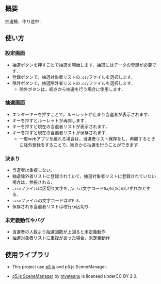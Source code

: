 ## 概要
抽選機．作り途中．

## 使い方
### 設定画面
- 抽選ボタンを押すことで抽選を開始します．抽選にはデータの登録が必要です．
- 登録ボタンで，抽選対象者リストの`.csv`ファイルを選択します．
- 除外ボタンで，抽選除外者リストの`.csv`ファイルを選択します．
  - 除外ボタンは，続きから抽選を行う場合に使用します．

### 抽選画面
- エンターキーを押すことで，ルーレットが止まり当選者が表示されます．
- キーを押すとルーレットが再開します．
- キーを押すと現在の当選者リストが表示されます．
- キーを押すと現在の当選者リストが保存されます．
  - 一度webアプリを離れる場合は，当選者リスト保存をし，再開するときに除外登録をすることで，続きから抽選を行うことができます．

### 決まり
- 当選者は重複しない．
- 抽選除外者リストに登録されていて，抽選対象者リストに登録されていない場合は，無視される．
- `.csv`ファイルは区切り文字を`,`,`\n`,`\r`(文字コード`0a`,`0d`,`2c`)のいずれかとする．
- `.csv`ファイルの文字コードは`UTF-8`．
- 保存される当選者リストは改行`\n`区切り．

### 未定義動作やバグ
- 当選者の人数より抽選回数が上回ると未定義動作
- 抽選対象者リストに重複があった場合，未定義動作

## 使用ライブラリ
- This project use [p5.js](https://p5js.org/) and p5.js SceneManager.

- [p5.js SceneManager](https://github.com/mveteanu/p5.SceneManager) by [mveteanu](https://github.com/mveteanu) is licensed underCC BY 2.0.



